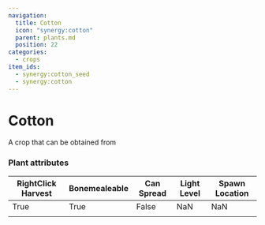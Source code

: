 ```yaml
---
navigation:
  title: Cotton
  icon: "synergy:cotton"
  parent: plants.md
  position: 22
categories:
  - crops
item_ids:
  - synergy:cotton_seed
  - synergy:cotton
---
```


# Cotton

A crop that can be obtained from <ItemLink id="synergy:wild_cotton"/>

<GameScene zoom="2" interactive={true}>
  <Block x="0" z="0" id="synergy:cotton" p:age="0"/>
  <Block x="1" z="0" id="synergy:cotton" p:age="1"/>
  <Block x="2" z="0" id="synergy:cotton" p:age="2"/>
  <Block x="2" z="1" id="synergy:cotton" p:age="3"/>
  <Block x="1" z="1" id="synergy:cotton" p:age="4"/>
  <Block x="0" z="1" id="synergy:cotton" p:age="5"/>
</GameScene>

### Plant attributes

| RightClick Harvest                  | Bonemealeable                       | Can Spread                           | Light Level                        | Spawn Location                     |
| ----------------------------------- | ----------------------------------- | ------------------------------------ | ---------------------------------- | ---------------------------------- |
| <Color color="#00ff00">True</Color> | <Color color="#00ff00">True</Color> | <Color color="#ff0000">False</Color> | <Color color="#ffff00">NaN</Color> | <Color color="#ffff00">NaN</Color> |
|                                     |                                     |                                      |                                    |                                    |
